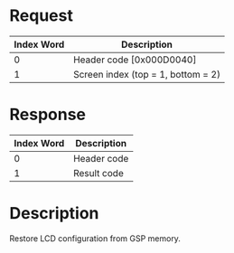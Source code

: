 # Request

| Index Word | Description                        |
|------------|------------------------------------|
| 0          | Header code \[0x000D0040\]         |
| 1          | Screen index (top = 1, bottom = 2) |

# Response

| Index Word | Description |
|------------|-------------|
| 0          | Header code |
| 1          | Result code |

# Description

Restore LCD configuration from GSP memory.